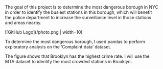 The goal of this project is to determine the most dangerous borough in NYC in order to identify the busiest stations in this borough, which will benefit the police department to increase the surveillance level in those stations and areas nearby.


![GitHub Logo](/photo.png | width=10)

To determine the most dangerous borough, I used pandas to perform exploratory analysis on the ‘Complaint data’ dataset. 

The figure shows that Brooklyn has the highest crime rate. I will use the MTA dataset to identify the most crowded stations in Brooklyn. 

